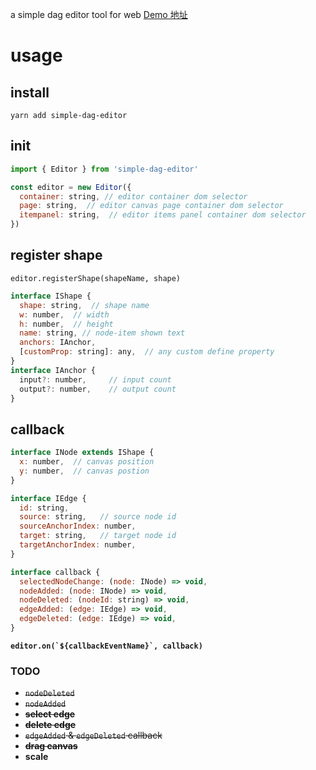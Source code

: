 a simple dag editor tool for web
[Demo 地址](https://stillbold.com/demos/dag-editor/demos/editor.html)

# usage

## install

``yarn add simple-dag-editor``

## init

```javascript
import { Editor } from 'simple-dag-editor'

const editor = new Editor({
  container: string, // editor container dom selector
  page: string,  // editor canvas page container dom selector
  itempanel: string,  // editor items panel container dom selector
})
```

## register shape

`` editor.registerShape(shapeName, shape) ``

```javascript
interface IShape {
  shape: string,  // shape name
  w: number,  // width
  h: number,  // height
  name: string, // node-item shown text
  anchors: IAnchor,
  [customProp: string]: any,  // any custom define property
}
interface IAnchor {
  input?: number,     // input count
  output?: number,    // output count
}
```

## callback

```javascript
interface INode extends IShape {
  x: number,  // canvas position
  y: number,  // canvas postion
}

interface IEdge {
  id: string,
  source: string,   // source node id
  sourceAnchorIndex: number,
  target: string,   // target node id
  targetAnchorIndex: number,
}
```

```javascript
interface callback {
  selectedNodeChange: (node: INode) => void,
  nodeAdded: (node: INode) => void,
  nodeDeleted: (nodeId: string) => void,
  edgeAdded: (edge: IEdge) => void,
  edgeDeleted: (edge: IEdge) => void,
}
```

**`` editor.on(`${callbackEventName}`, callback) ``**

### TODO
- ~~`nodeDeleted`~~
- ~~`nodeAdded`~~
- ~~**select edge**~~
- ~~**delete edge**~~
- ~~`edgeAdded` & `edgeDeleted` callback~~
- ~~**drag canvas**~~
- **scale**
